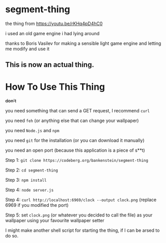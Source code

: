 # segment-thing

the thing from https://youtu.be/rKHq4pD4hC0

i used an old game engine i had lying around

thanks to Boris Vasilev for making a sensible light game engine and letting me modify and use it

## This is now an actual thing.

# How To Use This Thing
<s>don't</s>

you need something that can send a GET request, I recommend `curl`

you need `feh` (or anything else that can change your wallpaper)

you need `Node.js` and `npm`

you need `git` for the installation (or you can download it manually)

you need an open port (because this application is a piece of s**t)

Step 1: `git clone https://codeberg.org/bankenstein/segment-thing`

Step 2: `cd segment-thing`

Step 3: `npm install`

Step 4: `node server.js`

Step 4: `curl http://localhost:6969/clock --output clock.png` (replace 6969 if you modified the port)

Step 5: set `clock.png` (or whatever you decided to call the file) as your wallpaper using your favourite wallpaper setter

I might make another shell script for starting the thing, if I can be arsed to do so. 
